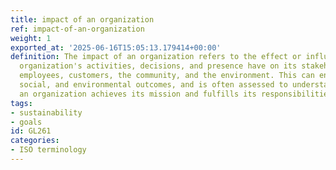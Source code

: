 ```yaml
---
title: impact of an organization
ref: impact-of-an-organization
weight: 1
exported_at: '2025-06-16T15:05:13.179414+00:00'
definition: The impact of an organization refers to the effect or influence that an
  organization's activities, decisions, and presence have on its stakeholders, including
  employees, customers, the community, and the environment. This can encompass economic,
  social, and environmental outcomes, and is often assessed to understand how effectively
  an organization achieves its mission and fulfills its responsibilities.
tags:
- sustainability
- goals
id: GL261
categories:
- ISO terminology
---
```


